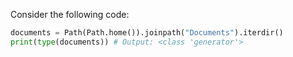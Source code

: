 Consider the following code:
```python
documents = Path(Path.home()).joinpath("Documents").iterdir()
print(type(documents)) # Output: <class 'generator'>
```
